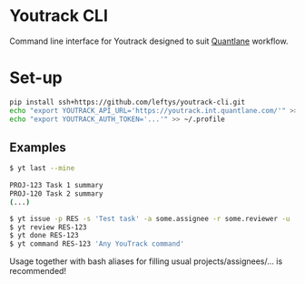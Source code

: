 # Youtrack CLI

Command line interface for Youtrack designed to suit [Quantlane](http://quantlane.com/) workflow.

# Set-up

```bash
pip install ssh+https://github.com/leftys/youtrack-cli.git
echo "export YOUTRACK_API_URL='https://youtrack.int.quantlane.com/'" >> ~/.profile
echo "export YOUTRACK_AUTH_TOKEN='...'" >> ~/.profile
```


## Examples

```bash
$ yt last --mine
 
PROJ-123 Task 1 summary
PROJ-120 Task 2 summary
(...)
```

```bash
$ yt issue -p RES -s 'Test task' -a some.assignee -r some.reviewer -u 'Some subproject' -t 'Short term' -m MILE-123
$ yt review RES-123
$ yt done RES-123
$ yt command RES-123 'Any YouTrack command' 
```

Usage together with bash aliases for filling usual projects/assignees/... is recommended!
